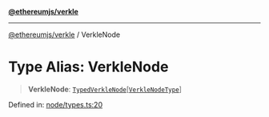 [**@ethereumjs/verkle**](../README.md)

***

[@ethereumjs/verkle](../README.md) / VerkleNode

# Type Alias: VerkleNode

> **VerkleNode**: [`TypedVerkleNode`](../interfaces/TypedVerkleNode.md)\[[`VerkleNodeType`](../enumerations/VerkleNodeType.md)\]

Defined in: [node/types.ts:20](https://github.com/Dargon789/ethereumjs-monorepo/blob/master/packages/verkle/src/node/types.ts#L20)
